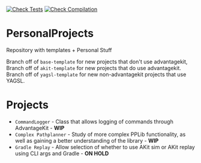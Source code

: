 [![Check Tests](https://github.com/falOn-Dev/PersonalProjects/actions/workflows/tests-check.yml/badge.svg)](https://github.com/falOn-Dev/PersonalProjects/actions/workflows/tests-check.yml)
[![Check Compilation](https://github.com/falOn-Dev/PersonalProjects/actions/workflows/compile-check.yml/badge.svg)](https://github.com/falOn-Dev/PersonalProjects/actions/workflows/compile-check.yml)


# PersonalProjects
Repository with templates + Personal Stuff

Branch off of `base-template` for new projects that don't use advantagekit,
Branch off of `akit-template` for new projects that do use advantagekit.
Branch off of `yagsl-template` for new non-advantagekit projects that use YAGSL.

# Projects
- `CommandLogger` - Class that allows logging of commands through AdvantageKit - **WIP**
- `Complex Pathplanner` - Study of more complex PPLib functionality, as well as gaining a better understanding of the library - **WIP**
- `Gradle Replay` - Allow selection of whether to use AKit sim or AKit replay using CLI args and Gradle - **ON HOLD**
